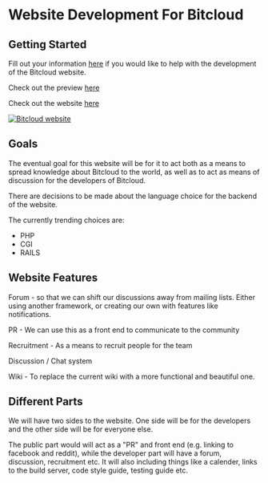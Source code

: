 Website Development For Bitcloud
====
Getting Started
----

Fill out your information [here](https://docs.google.com/forms/d/1m-VO63sxyBMXEUzQOhHxv-VewguuprEx6yAIW7f2oQY/viewform) if you would like to help with the development of the Bitcloud website.

Check out the preview [here](http://bitcloud.github.io/)

Check out the website [here](http://bitcloudproject.org)

[![Bitcloud website](http://i.imgur.com/ztilWo7.png)](http://wetube.github.io/)

Goals
----
The eventual goal for this website will be for it to act both as a means to spread knowledge about Bitcloud to the world, as well as to act as means of discussion for the developers of Bitcloud.

There are decisions to be made about the language choice for the backend of the website.

The currently trending choices are:

- PHP
- CGI
- RAILS


Website Features
----

Forum - so that we can shift our discussions away from mailing lists. Either using another framework, or creating our own with features like notifications.

PR - We can use this as a front end to communicate to the community

Recruitment - As a means to recruit people for the team

Discussion / Chat system

Wiki - To replace the current wiki with a more functional and beautiful one.


Different Parts
----
We will have two sides to the website. One side will be for the developers and the other side will be for everyone else.

The public part would will act as a "PR" and front end (e.g. linking to facebook and reddit), while the developer part will have a forum, discussion, recruitment etc. It will also including things like a calender, links to the build server, code style guide, testing guide etc.

